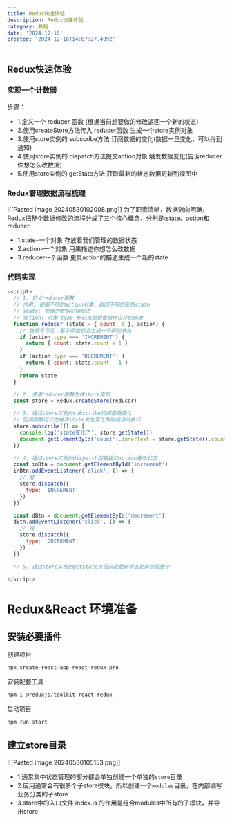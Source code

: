 ```yaml
---
title: Redux快速体验
description: Redux快速体验
category: 教程
date: '2024-12-16'
created: '2024-12-16T14:07:27.409Z'
---
```

## Redux快速体验
### 实现一个计数器
步骤：
- 1.定义一个 reducer 函数 (根据当前想要做的修改返回一个新的状态)
- 2.使用createStore方法传入 reducer函数 生成一个store实例对象
- 3.使用store实例的 subscribe方法 订阅数据的变化(数据一旦变化，可以得到通知)
- 4.使用store实例的 dispatch方法提交action对象 触发数据变化(告诉reducer你想怎么改数据)
- 5.使用store实例的 getState方法 获取最新的状态数据更新到视图中

### Redux管理数据流程梳理
![[Pasted image 20240530102008.png]]
为了职责清晰，数据流向明确，Redux把整个数据修改的流程分成了三个核心概念，分别是:state、action和reducer
- 1.state-一个对象 存放着我们管理的数据状态
- 2.action-一个对象 用来描述你想怎么改数据
- 3.reducer--个函数 更具action的描述生成一个新的state

### 代码实现
```js
<script>
  // 1. 定义reducer函数 
  // 作用: 根据不同的action对象，返回不同的新的state
  // state: 管理的数据初始状态
  // action: 对象 type 标记当前想要做什么样的修改
  function reducer (state = { count: 0 }, action) {
    // 数据不可变：基于原始状态生成一个新的状态
    if (action.type === 'INCREMENT') {
      return { count: state.count + 1 }
    }
    if (action.type === 'DECREMENT') {
      return { count: state.count - 1 }
    }
    return state
  }

  // 2. 使用reducer函数生成store实例
  const store = Redux.createStore(reducer)

  // 3. 通过store实例的subscribe订阅数据变化
  // 回调函数可以在每次state发生变化的时候自动执行
  store.subscribe(() => {
    console.log('state变化了', store.getState())
    document.getElementById('count').innerText = store.getState().count
  })

  // 4. 通过store实例的dispatch函数提交action更改状态 
  const inBtn = document.getElementById('increment')
  inBtn.addEventListener('click', () => {
    // 增
    store.dispatch({
      type: 'INCREMENT'
    })
  })

  const dBtn = document.getElementById('decrement')
  dBtn.addEventListener('click', () => {
    // 减
    store.dispatch({
      type: 'DECREMENT'
    })
  })

  // 5. 通过store实例的getState方法获取最新状态更新到视图中

</script>
```

# Redux&React 环境准备
## 安装必要插件
创建项目
```java
npx create-react-app react-redux-pro
```

安装配套工具
```js
npm i @reduxjs/toolkit react-redux
```
启动项目
```js
npm run start
```
## 建立store目录
![[Pasted image 20240530105153.png]]
- 1.通常集中状态管理的部分都会单独创建一个单独的`store`目录
- 2.应用通常会有很多个子store模块，所以创建一个`modules`目录，在内部编写业务分类的子store
- 3.store中的入口文件 index.is 的作用是组合modules中所有的子模块，并导出store
